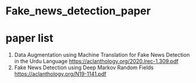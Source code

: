# Fake_news_detection_paper
# paper list
1. Data Augmentation using Machine Translation for Fake News Detection in the Urdu Language https://aclanthology.org/2020.lrec-1.309.pdf
2. Fake News Detection using Deep Markov Random Fields https://aclanthology.org/N19-1141.pdf
